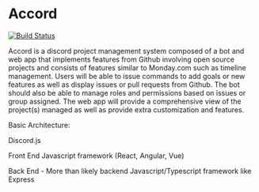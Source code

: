 # Accord

[![Build Status](https://app.travis-ci.com/jhta2000/Accord.svg?branch=main)](https://app.travis-ci.com/jhta2000/Accord)

Accord is a discord project management system composed of a bot and web app that implements features from Github involving open source projects and consists of features similar to Monday.com such as timeline management. Users will be able to issue commands to add goals or new features as well as display issues or pull requests from Github. The bot should also be able to manage roles and permissions based on issues or group assigned. The web app will provide a comprehensive view of the project(s) managed as well as provide extra customization and features.

Basic Architecture:



Discord.js

Front End Javascript framework (React, Angular, Vue)

Back End - More than likely backend Javascript/Typescript framework like Express
